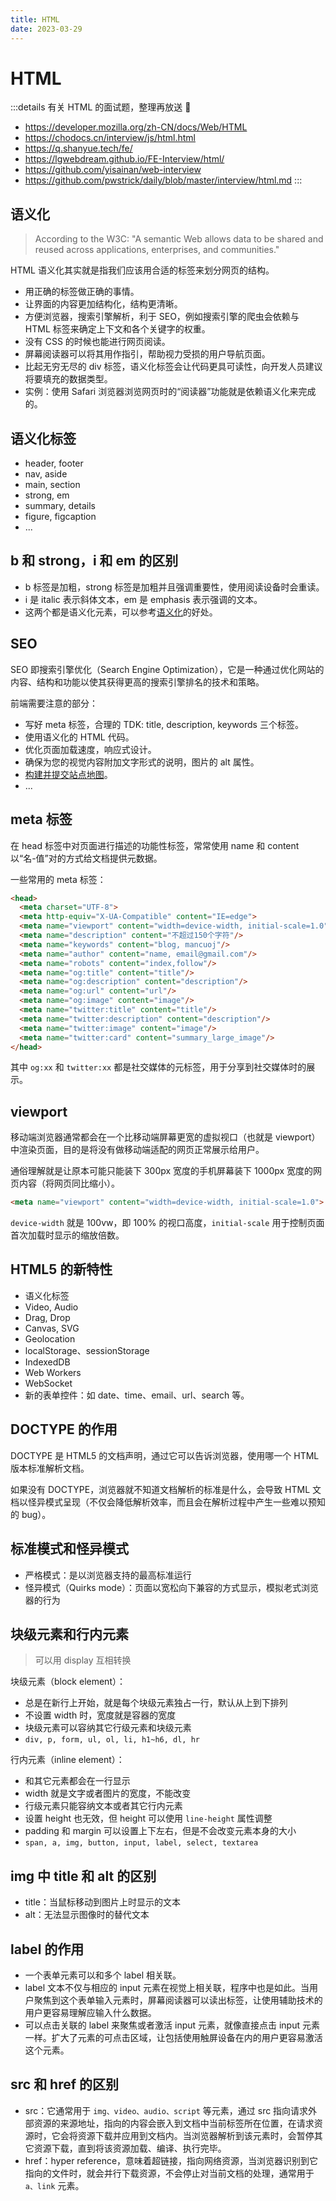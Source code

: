 ```yaml
---
title: HTML
date: 2023-03-29
---
```


# HTML

:::details 有关 HTML 的面试题，整理再放送 🤖
- https://developer.mozilla.org/zh-CN/docs/Web/HTML
- https://chodocs.cn/interview/js/html.html
- https://q.shanyue.tech/fe/
- https://lgwebdream.github.io/FE-Interview/html/
- https://github.com/yisainan/web-interview
- https://github.com/pwstrick/daily/blob/master/interview/html.md
:::

## 语义化

> According to the W3C: "A semantic Web allows data to be shared and reused across applications, enterprises, and communities."

HTML 语义化其实就是指我们应该用合适的标签来划分网页的结构。

- 用正确的标签做正确的事情。
- 让界面的内容更加结构化，结构更清晰。
- 方便浏览器，搜索引擎解析，利于 SEO，例如搜索引擎的爬虫会依赖与 HTML 标签来确定上下文和各个关键字的权重。
- 没有 CSS 的时候也能进行网页阅读。
- 屏幕阅读器可以将其用作指引，帮助视力受损的用户导航页面。
- 比起无穷无尽的 div 标签，语义化标签会让代码更具可读性，向开发人员建议将要填充的数据类型。
- 实例：使用 Safari 浏览器浏览网页时的“阅读器”功能就是依赖语义化来完成的。

## 语义化标签

- header, footer
- nav, aside
- main, section
- strong, em
- summary, details
- figure, figcaption
- ...

## b 和 strong，i 和 em 的区别

- b 标签是加粗，strong 标签是加粗并且强调重要性，使用阅读设备时会重读。
- i 是 italic 表示斜体文本，em 是 emphasis 表示强调的文本。
- 这两个都是语义化元素，可以参考[语义化](#语义化)的好处。

## SEO

SEO 即搜索引擎优化（Search Engine Optimization），它是一种通过优化网站的内容、结构和功能以使其获得更高的搜索引擎排名的技术和策略。

前端需要注意的部分：

- 写好 meta 标签，合理的 TDK: title, description, keywords 三个标签。
- 使用语义化的 HTML 代码。
- 优化页面加载速度，响应式设计。
- 确保为您的视觉内容附加文字形式的说明，图片的 alt 属性。
- [构建并提交站点地图](https://developers.google.com/search/docs/crawling-indexing/sitemaps/build-sitemap?hl=zh-cn)。
- ...


## meta 标签

在 head 标签中对页面进行描述的功能性标签，常常使用 name 和 content 以“名-值”对的方式给文档提供元数据。

一些常用的 meta 标签：

```html
<head>
  <meta charset="UTF-8">
  <meta http-equiv="X-UA-Compatible" content="IE=edge">
  <meta name="viewport" content="width=device-width, initial-scale=1.0">
  <meta name="description" content="不超过150个字符"/> 
  <meta name="keywords" content="blog, mancuoj"/>
  <meta name="author" content="name, email@gmail.com"/>
  <meta name="robots" content="index,follow"/>
  <meta name="og:title" content="title"/>
  <meta name="og:description" content="description"/>
  <meta name="og:url" content="url"/>
  <meta name="og:image" content="image"/>
  <meta name="twitter:title" content="title"/>
  <meta name="twitter:description" content="description"/>
  <meta name="twitter:image" content="image"/>
  <meta name="twitter:card" content="summary_large_image"/>
</head>
```

其中 `og:xx` 和 `twitter:xx` 都是社交媒体的元标签，用于分享到社交媒体时的展示。

## viewport

移动端浏览器通常都会在一个比移动端屏幕更宽的虚拟视口（也就是 viewport）中渲染页面，目的是将没有做移动端适配的网页正常展示给用户。

通俗理解就是让原本可能只能装下 300px 宽度的手机屏幕装下 1000px 宽度的网页内容（将网页同比缩小）。

```html
<meta name="viewport" content="width=device-width, initial-scale=1.0">
```

`device-width` 就是 100vw，即 100% 的视口高度，`initial-scale` 用于控制页面首次加载时显示的缩放倍数。

## HTML5 的新特性

- 语义化标签
- Video, Audio
- Drag, Drop
- Canvas, SVG
- Geolocation
- localStorage、sessionStorage
- IndexedDB
- Web Workers
- WebSocket
- 新的表单控件：如 date、time、email、url、search 等。

## DOCTYPE 的作用

DOCTYPE 是 HTML5 的文档声明，通过它可以告诉浏览器，使用哪一个 HTML 版本标准解析文档。

如果没有 DOCTYPE，浏览器就不知道文档解析的标准是什么，会导致 HTML 文档以怪异模式呈现（不仅会降低解析效率，而且会在解析过程中产生一些难以预知的 bug）。


## 标准模式和怪异模式

- 严格模式：是以浏览器支持的最高标准运行
- 怪异模式（Quirks mode）：页面以宽松向下兼容的方式显示，模拟老式浏览器的行为


## 块级元素和行内元素

> 可以用 display 互相转换

块级元素（block element）：

- 总是在新行上开始，就是每个块级元素独占一行，默认从上到下排列
- 不设置 width 时，宽度就是容器的宽度
- 块级元素可以容纳其它行级元素和块级元素
- `div, p, form, ul, ol, li, h1~h6, dl, hr`

行内元素（inline element）：

- 和其它元素都会在一行显示
- width 就是文字或者图片的宽度，不能改变
- 行级元素只能容纳文本或者其它行内元素
- 设置 height 也无效，但 height 可以使用 `line-height` 属性调整
- padding 和 margin 可以设置上下左右，但是不会改变元素本身的大小
- `span, a, img, button, input, label, select, textarea`



## img 中 title 和 alt 的区别

- title：当鼠标移动到图片上时显示的文本
- alt：无法显示图像时的替代文本


## label 的作用

- 一个表单元素可以和多个 label 相关联。
- label 文本不仅与相应的 input 元素在视觉上相关联，程序中也是如此。当用户聚焦到这个表单输入元素时，屏幕阅读器可以读出标签，让使用辅助技术的用户更容易理解应输入什么数据。
- 可以点击关联的 label 来聚焦或者激活 input 元素，就像直接点击 input 元素一样。扩大了元素的可点击区域，让包括使用触屏设备在内的用户更容易激活这个元素。


## src 和 href 的区别

- src：它通常用于 `img、video、audio、script` 等元素，通过 src 指向请求外部资源的来源地址，指向的内容会嵌入到文档中当前标签所在位置，在请求资源时，它会将资源下载并应用到文档内。当浏览器解析到该元素时，会暂停其它资源下载，直到将该资源加载、编译、执行完毕。
- href：hyper reference，意味着超链接，指向网络资源，当浏览器识别到它指向的⽂件时，就会并⾏下载资源，不会停⽌对当前⽂档的处理，通常用于 `a、link` 元素。